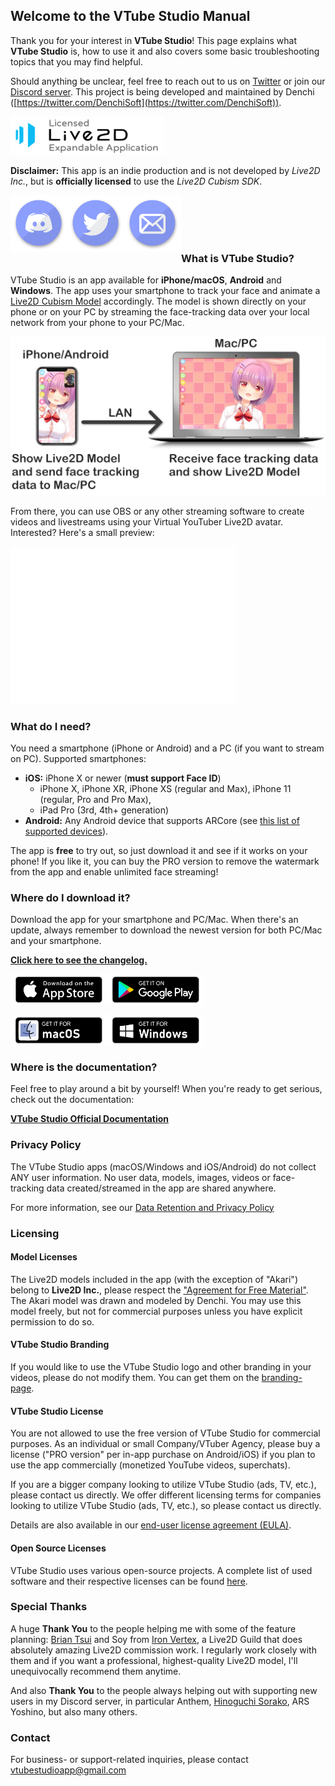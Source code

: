 ## Welcome to the VTube Studio Manual

Thank you for your interest in **VTube Studio**! This page explains what **VTube Studio** is, how to use it and also covers some basic troubleshooting topics that you may find helpful.

Should anything be unclear, feel free to reach out to us on [Twitter](https://twitter.com/VTubeStudio) or join our [Discord server](https://discord.gg/j6JUarA). This project is being developed and maintained by Denchi ([https://twitter.com/DenchiSoft](https://twitter.com/DenchiSoft)).

![Live2D Expandable Application](/images/icons/live2d_expandable_app_small.png "Live2D Expandable Application")

__Disclaimer:__ This app is an indie production and is not developed by _Live2D Inc._, but is **officially licensed** to use the _Live2D Cubism SDK_. 

<a href="https://discord.gg/j6JUarA"><img src="/images/icons/discord.png" align="left" width="91" ></a> <a href="https://twitter.com/VTubeStudio"><img src="/images/icons/twitter.png" align="left" width="91" ></a> <a href="mailto:vtubestudioapp@gmail.com"><img src="/images/icons/mail.png" align="left" width="91" ></a>
<br />
<br />
<br />
<br />

### What is VTube Studio?

VTube Studio is an app available for **iPhone/macOS**, **Android** and **Windows**. The app uses your smartphone to track your face and animate a [Live2D Cubism Model](https://www.live2d.com/en/) accordingly. The model is shown directly on your phone or on your PC by streaming the face-tracking data over your local network from your phone to your PC/Mac.

![VTube Studio Setup](/images/other/vts_basic_setup_detail_small.png "VTube Studio Setup")

From there, you can use OBS or any other streaming software to create videos and livestreams using your Virtual YouTuber Live2D avatar. Interested? Here's a small preview:

<iframe width="360" height="252" src="//www.youtube.com/embed/mN0sJXCubQw" frameborder="0" allowfullscreen="allowfullscreen">&nbsp;</iframe>

<br />

### What do I need?

You need a smartphone (iPhone or Android) and a PC (if you want to stream on PC). Supported smartphones:

- **iOS:** iPhone X or newer (__must support Face ID__)
  - iPhone X, iPhone XR, iPhone XS (regular and Max), iPhone 11 (regular, Pro and Pro Max),
  - iPad Pro (3rd, 4th+ generation)
- **Android:** Any Android device that supports ARCore (see [this list of supported devices](https://developers.google.com/ar/discover/supported-devices)).

The app is **free** to try out, so just download it and see if it works on your phone! If you like it, you can buy the PRO version to remove the watermark from the app and enable unlimited face streaming!

### Where do I download it?

Download the app for your smartphone and PC/Mac. When there's an update, always remember to download the newest version for both PC/Mac and your smartphone.

<b>[Click here to see the changelog.](docs/changelog.md)</b>

<a href="https://apps.apple.com/us/app/vtube-studio/id1511435444"><img src="/images/platform_logos/download_iphone.png" align="left" width="155" ></a> <a href="https://play.google.com/store/apps/details?id=com.denchi.vtubestudio"><img src="/images/platform_logos/download_android.png" align="left" width="155" ></a>

<br /> <br /> <br />

<a href="https://denchi.itch.io/vtube-studio"><img src="/images/platform_logos/download_mac.png" align="left" width="155" ></a> <a href="https://denchi.itch.io/vtube-studio"><img src="/images/platform_logos/download_windows.png" align="left" width="155" ></a>

<br /> <br /> <br />

### Where is the documentation?

Feel free to play around a bit by yourself! When you're ready to get serious, check out the documentation:

<b>[VTube Studio Official Documentation](https://raw.githubusercontent.com/DenchiSoft/denchisoft.github.io/master/docs/VTube_Studio_Documentation.pdf)</b>

### Privacy Policy

The VTube Studio apps (macOS/Windows and iOS/Android) do not collect ANY user information. No user data, models, images, videos or face-tracking data created/streamed in the app are shared anywhere.

For more information, see our [Data Retention and Privacy Policy](other/privacy_policy.md)

### Licensing
#### Model Licenses
The Live2D models included in the app (with the exception of "Akari") belong to __Live2D Inc.__, please respect the ["Agreement for Free Material"](https://docs.live2d.com/cubism-editor-manual/sample-model/?locale=en_us#License). 
The Akari model was drawn and modeled by Denchi. You may use this model freely, but not for commercial purposes unless you have explicit permission to do so.

#### VTube Studio Branding
If you would like to use the VTube Studio logo and other branding in your videos, please do not modify them. You can get them on the [branding-page](docs/branding.md).

#### VTube Studio License
You are not allowed to use the free version of VTube Studio for commercial purposes. As an individual or small Company/VTuber Agency, please buy a license ("PRO version" per in-app purchase on Android/iOS) if you plan to use the app commercially (monetized YouTube videos, superchats). 

If you are a bigger company looking to utilize VTube Studio (ads, TV, etc.), please contact us directly.
We offer different licensing terms for companies looking to utilize VTube Studio (ads, TV, etc.), so please contact us directly.

Details are also available in our [end-user license agreement (EULA)](https://raw.githubusercontent.com/DenchiSoft/denchisoft.github.io/master/docs/denchisoft_eula_vts.pdf).

#### Open Source Licenses
VTube Studio uses various open-source projects. A complete list of used software and their respective licenses can be found [here](docs/open_source_licenses.md).

### Special Thanks

A huge <b>Thank You</b> to the people helping me with some of the feature planning: [Brian Tsui](https://twitter.com/BrianTsuii) and Soy from [Iron Vertex](https://twitter.com/iron_vertex), a Live2D Guild that does absolutely amazing Live2D commission work. I regularly work closely with them and if you want a professional, highest-quality Live2D model, I'll unequivocally recommend them anytime.

And also <b>Thank You</b> to the people always helping out with supporting new users in my Discord server, in particular Anthem, [Hinoguchi Sorako](https://twitter.com/HinoSoraCh), ARS Yoshino, but also many others.

### Contact

For business- or support-related inquiries, please contact [vtubestudioapp@gmail.com](mailto:vtubestudioapp@gmail.com)

